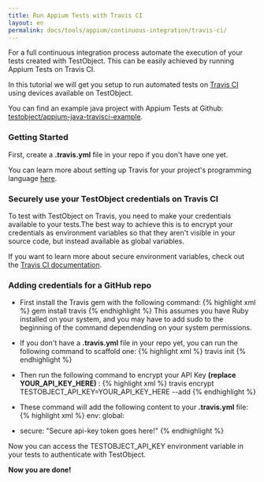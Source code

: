 ```yaml
---
title: Run Appium Tests with Travis CI
layout: en
permalink: docs/tools/appium/continuous-integration/travis-ci/
---
```


For a full continuous integration process automate the execution of your tests created with TestObject. This can be easily achieved by running Appium Tests on Travis CI.

In this tutorial we will get you setup to run automated tests on <a href="https://travis-ci.org" target="_blank">Travis CI</a> using devices available on TestObject.

You can find an example java project with Appium Tests at Github: <a href="https://github.com/testobject/appium-java-travisci-example" target="_blank">testobject/appium-java-travisci-example</a>.

<h3 id="getting_started">Getting Started</h3>

First, create a <strong>.travis.yml</strong> file in your repo if you don't have one yet.

You can learn more about setting up Travis for your project's programming language <a href="http://docs.travis-ci.com/user/getting-started/#Getting-started" target="_blank">here</a>.

<h3 id="step1">Securely use your TestObject credentials on Travis CI</h3>


To test with TestObject on Travis, you need to make your credentials available to your tests.The best way to achieve this is to encrypt your credentials as environment variables so that they aren't visible in your source code, but instead available as global variables.

If you want to learn more about secure environment variables, check out the <a href="http://docs.travis-ci.com/user/build-configuration/#Secure-environment-variables" target="_blank">Travis CI documentation</a>.


<h3 id="step2">Adding credentials for a GitHub repo</h3>

+ First install the Travis gem with the following command:
{% highlight xml %}
gem install travis
{% endhighlight %}
This assumes you have Ruby installed on your system, and you may have to add sudo to the beginning of the command dependending on your system permissions.

+ If you don't have a <strong>.travis.yml</strong> file in your repo yet, you can run the following command to scaffold one:
{% highlight xml %}
travis init
{% endhighlight %}

+ Then run the following command to encrypt your API Key <strong>(replace YOUR_API_KEY_HERE)</strong> :
{% highlight xml %}
travis encrypt TESTOBJECT_API_KEY=YOUR_API_KEY_HERE --add
{% endhighlight %}

+ These command will add the following content to your <strong>.travis.yml</strong> file:
{% highlight xml %}
env:
global:
- secure: "Secure api-key token goes here!"
{% endhighlight %}

Now you can access the TESTOBJECT_API_KEY environment variable in your tests to authenticate with TestObject.

<strong>Now you are done!</strong></br></br>
